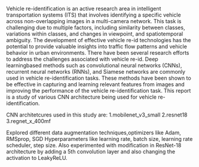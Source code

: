 Vehicle re-identification is an active research area in
intelligent transportation systems (ITS) that involves
identifying a specific vehicle across non-overlapping
images in a multi-camera network. This task is challenging
due to multiple factors, including similarity between
classes, variations within classes, and changes in
viewpoint, and spatiotemporal ambiguity. The
development of effective vehicle re-id technologies has the
potential to provide valuable insights into traffic flow
patterns and vehicle behavior in urban environments.
There have been several research efforts to address the
challenges associated with vehicle re-id. Deep learningbased methods such as convolutional neural networks
(CNNs), recurrent neural networks (RNNs), and Siamese
networks are commonly used in vehicle re-identification
tasks. These methods have been shown to be effective in
capturing and learning relevant features from images and
improving the performance of the vehicle re-identification
task. This report is a study of various CNN architecture
being used for vehicle re-identification.

CNN architetcures used in this study are:
1.mobilenet_v3_small
2.resnet18
3.regnet_x_400mf

Explored different data augmentation techniques,optimizers like Adam, RMSprop, SGD Hyperparameters like learning rate, batch size, learning rate scheduler, step size.
Also experimented with modification in ResNet-18 architecture by adding a 5th convolution layer and also changing the activation to LeakyReLU.

